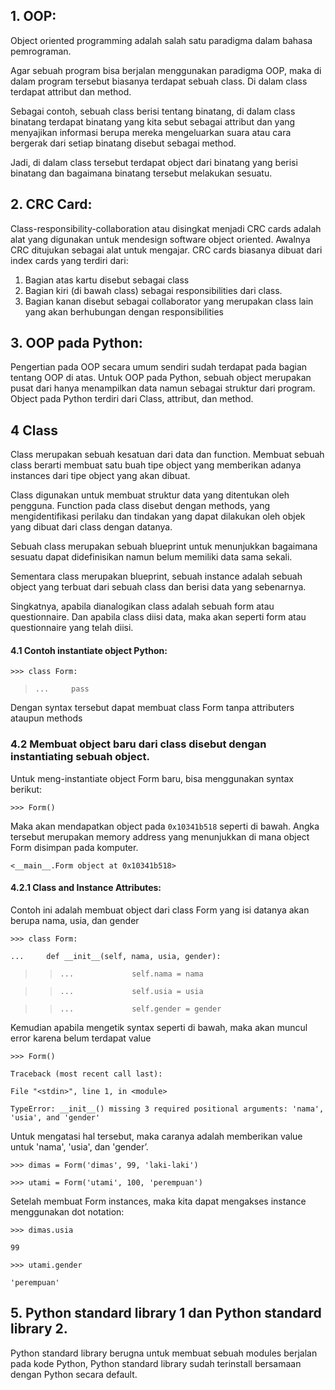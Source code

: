 ## 1. OOP: 
Object oriented programming adalah salah satu paradigma dalam bahasa pemrograman. 

Agar sebuah program bisa berjalan menggunakan paradigma OOP, maka di dalam program tersebut biasanya terdapat sebuah class. Di dalam class terdapat attribut dan method.

Sebagai contoh, sebuah class berisi tentang binatang, di dalam class binatang terdapat binatang yang kita sebut sebagai attribut dan yang menyajikan informasi berupa mereka mengeluarkan suara atau cara bergerak dari setiap binatang disebut sebagai method. 

Jadi, di dalam class tersebut terdapat object dari binatang yang berisi binatang dan bagaimana binatang tersebut melakukan sesuatu.  

## 2. CRC Card: 
Class-responsibility-collaboration atau disingkat menjadi CRC cards adalah alat yang digunakan untuk mendesign software object oriented. Awalnya CRC ditujukan sebagai alat untuk mengajar. CRC cards biasanya dibuat dari index cards yang terdiri dari:
1. Bagian atas kartu disebut sebagai class
2. Bagian kiri (di bawah class) sebagai responsibilities dari class. 
3. Bagian kanan disebut sebagai collaborator yang merupakan class lain yang akan berhubungan dengan responsibilities

## 3. OOP pada Python:
Pengertian pada OOP secara umum sendiri sudah terdapat pada bagian tentang OOP di atas. 
Untuk OOP pada Python, sebuah object merupakan pusat dari hanya menampilkan data namun sebagai struktur dari program.
Object pada Python terdiri dari Class, attribut, dan method.

## 4 Class 
Class merupakan sebuah kesatuan dari data dan function. Membuat sebuah class berarti membuat satu buah tipe object yang memberikan adanya instances dari tipe object yang akan dibuat.

Class digunakan untuk membuat struktur data yang ditentukan oleh pengguna. Function pada class disebut dengan methods, yang mengidentifikasi perilaku dan tindakan yang dapat dilakukan  oleh objek yang dibuat dari class dengan datanya.

Sebuah class merupakan sebuah blueprint untuk menunjukkan bagaimana sesuatu dapat didefinisikan namun belum memiliki data sama sekali.

Sementara class merupakan blueprint, sebuah instance adalah sebuah object yang terbuat dari sebuah class dan berisi data yang sebenarnya.

Singkatnya, apabila dianalogikan class adalah sebuah form atau questionnaire. Dan apabila class diisi data, maka akan seperti form atau questionnaire yang telah diisi.

#### 4.1 Contoh instantiate object Python: 

`>>> class Form:`

>`...     pass`

Dengan syntax tersebut dapat membuat class Form tanpa attributers ataupun methods

### 4.2 Membuat object baru dari class disebut dengan instantiating sebuah object.

Untuk meng-instantiate object Form baru, bisa menggunakan syntax berikut:

`>>> Form()`

Maka akan mendapatkan object pada `0x10341b518` seperti di bawah. Angka tersebut merupakan memory address yang menunjukkan di mana object Form disimpan pada komputer.

`<__main__.Form object at 0x10341b518>`


#### 4.2.1 Class and Instance Attributes:

Contoh ini adalah membuat object dari class Form yang isi datanya akan berupa nama, usia, dan gender

`>>> class Form:`

`...     def __init__(self, nama, usia, gender):`

>>`...             self.nama = nama`

>>`...             self.usia = usia`

>>`...             self.gender = gender`

Kemudian apabila mengetik syntax seperti di bawah, maka akan muncul error karena belum terdapat value

`>>> Form()`

`Traceback (most recent call last):`

  `File "<stdin>", line 1, in <module>`

`TypeError: __init__() missing 3 required positional arguments: 'nama', 'usia', and 'gender'`

Untuk mengatasi hal tersebut, maka caranya adalah memberikan value untuk  'nama', 'usia', dan 'gender’. 

`>>> dimas = Form('dimas', 99, 'laki-laki')`

`>>> utami = Form('utami', 100, 'perempuan')`

Setelah membuat Form instances, maka kita dapat mengakses instance menggunakan dot notation:

`>>> dimas.usia`

`99`

`>>> utami.gender`

`'perempuan'`

## 5. Python standard library 1 dan Python standard library 2.

Python standard library berugna untuk membuat sebuah modules berjalan pada kode Python, Python standard library sudah terinstall bersamaan dengan Python secara default.

